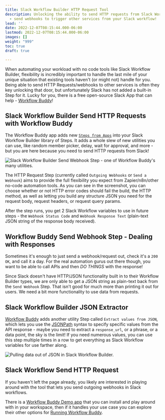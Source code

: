 ```yaml
---
title: Slack Workflow Builder HTTP Request Tool
description: Unlocking the ability to send HTTP requests from Slack Workflow Builder
  - send webhooks to trigger other services from your Slack workflow!
lead: ''
date: 2022-12-07T08:15:44.000-06:00
lastmod: 2022-12-07T08:15:44.000-06:00
images: []
weight: "999"
toc: true
draft: true

---
```

When automating your workload with no code tools like Slack Workflow Builder, flexibility is incredibly important to handle the last mile of your unique situation that existing tools haven't (or might not) handle for you. Being able to send HTTP Requests/webhooks to other services is often they key unlocking that door, but unfortunately Slack has not added a built-in Step for it. Lucky for you, there is a free open-source Slack App that can help - [Workflow Buddy](https://github.com/happybara-io/WorkflowBuddy)!

## Slack Workflow Builder Send HTTP Requests with Workflow Buddy

The Workflow Buddy app adds new [`Steps from Apps`](https://api.slack.com/workflows/steps) into your Slack Workflow Builder library of Steps. It adds a whole slew of new utilities you can use, like random member picker, delay, wait for approval, and more - but you are here because you need to send HTTP requests from Slack!

![Slack Workflow Builder Send Webhook Step - one of Workflow Buddy's many utilities.](/images/bos-workflow-buddy-http-request.png)

The HTTP Request Step (currently called `Outgoing Webhooks` or `Send a Webhook`) aims to provide the full flexibility you expect from Zapier/n8n/other no-code automation tools. As you can see in the screenshot, you can choose whether or not HTTP error codes should fail the build, the HTTP method, as well as letting you build any structure JSON you need for the request body, request headers, or request query params.

After the step runs, you get 2 Slack Workflow variables to use in future steps - the `Webhook Status Code` and `Webhook Response Text` (plain-text JSON string of the response body received).

## Workflow Buddy Send Webhook Step - Dealing with Responses

Sometimes it's enough to just send a webhook/request out, check it's a `200 OK`, and call it a day. For the real automation gurus out there though, you want to be able to call APIs and then _DO THINGS_ with the response!

Since Slack doesn't have HTTP/JSON functionality built in to their Workflow Builder types, we are only able to get a JSON string as plain-text back from the `Send Webhook` Step. That isn't good for much more than printing it out for users. We need a bit more functionality to use data from requests.

## Slack Workflow Builder JSON Extractor

[Workflow Buddy](https://github.com/happybara-io/WorkflowBuddy) adds another utility Step called `Extract values from JSON`, which lets you use the [JSONPath](https://github.com/h2non/jsonpath-ng) syntax to specify specific values from the API response - maybe you need to extract a `response_url`, or a phrase, or a data point, the sky is the limit! If you need numerous values, you can use this step multiple times in a row to get everything as Slack Workflow variables for use farther along.

![Pulling data out of JSON in Slack Workflow Builder.](/images/bos-workflow-buddy-json-extractor.png)

## Slack Workflow Send HTTP Request

If you haven't left the page already, you likely are interested in playing around with the tool that lets you send outgoing webhooks in Slack workflows. 

There is a [Workflow Buddy Demo app](https://github.com/happybara-io/WorkflowBuddy#demo-app) that you can install and play around with in your workspace, then if it handles your use case you can explore their other options for [Running Workflow Buddy](https://github.com/happybara-io/WorkflowBuddy#running-workflow-buddy).

